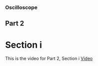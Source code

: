 ### Oscilloscope

## Part 2
# Section i

  This is the video for Part 2, Section i 
  [Video](https://imgur.com/a/ghAb5cp)

